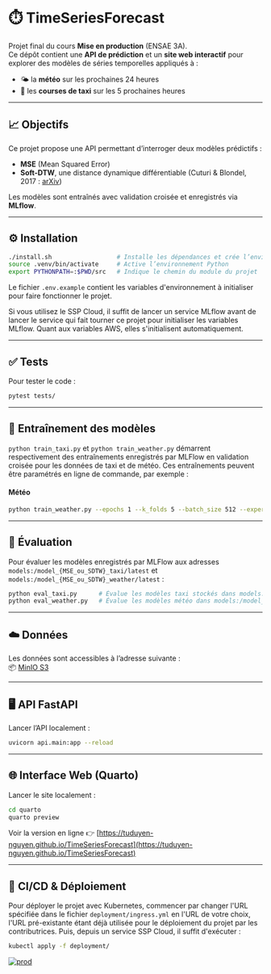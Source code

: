 
# ⏱️ TimeSeriesForecast

Projet final du cours **Mise en production** (ENSAE 3A).  
Ce dépôt contient une **API de prédiction** et un **site web interactif** pour explorer des modèles de séries temporelles appliqués à :
- 🌤️ la **météo** sur les prochaines 24 heures
- 🚕 les **courses de taxi** sur les 5 prochaines heures

---

## 📈 Objectifs

Ce projet propose une API permettant d’interroger deux modèles prédictifs :
- **MSE** (Mean Squared Error)
- **Soft-DTW**, une distance dynamique différentiable (Cuturi & Blondel, 2017 : [arXiv](https://arxiv.org/abs/1703.01541))

Les modèles sont entraînés avec validation croisée et enregistrés via **MLflow**.

---

## ⚙️ Installation

```bash
./install.sh                  # Installe les dépendances et crée l’environnement virtuel
source .venv/bin/activate     # Active l’environnement Python
export PYTHONPATH=:$PWD/src   # Indique le chemin du module du projet
```

Le fichier `.env.example` contient les variables d'environnement à initialiser pour faire fonctionner le projet. 

Si vous utilisez le SSP Cloud, il suffit de lancer un service MLflow avant de lancer le service qui fait tourner ce projet pour initialiser les variables MLflow. Quant aux variables AWS, elles s'initialisent automatiquement. 

---

## ✅ Tests

Pour tester le code : 

```bash
pytest tests/
```

---

## 🧪 Entraînement des modèles


`python train_taxi.py` et `python train_weather.py` démarrent respectivement des entraînements enregistrés par MLFlow en validation croisée pour les données de taxi et de météo. Ces entraînements peuvent être paramétrés en ligne de commande, par exemple :

#### Météo

```bash
python train_weather.py --epochs 1 --k_folds 5 --batch_size 512 --experiment_name training_weather --gamma 10 --hidden_size 10 --lr 1e-2
```

---

## 🧾 Évaluation

Pour évaluer les modèles enregistrés par MLFlow aux adresses `models:/model_{MSE_ou_SDTW}_taxi/latest` et `models:/model_{MSE_ou_SDTW}_weather/latest` : 

```bash
python eval_taxi.py      # Évalue les modèles taxi stockés dans models:/model_{MSE_ou_SDTW}_taxi/latest
python eval_weather.py   # Évalue les modèles météo dans models:/model_{MSE_ou_SDTW}_weather/latest
```

---

## ☁️ Données

Les données sont accessibles à l’adresse suivante :  
📦 [MinIO S3](https://minio.lab.sspcloud.fr/tnguyen/diffusion)

---

## 🖥️ API FastAPI

Lancer l’API localement :

```bash
uvicorn api.main:app --reload
```

---

## 🌐 Interface Web (Quarto)

Lancer le site localement :

```bash
cd quarto
quarto preview
```

Voir la version en ligne 👉 [https://tuduyen-nguyen.github.io/TimeSeriesForecast](https://tuduyen-nguyen.github.io/TimeSeriesForecast)

---

## 🚀 CI/CD & Déploiement

Pour déployer le projet avec Kubernetes, commencer par changer l'URL spécifiée dans le fichier `deployment/ingress.yml` en l'URL de votre choix, l'URL pré-existante étant déjà utilisée pour le déploiement du projet par les contributrices. Puis, depuis un service SSP Cloud, il suffit d'exécuter : 

```bash
kubectl apply -f deployment/
```

[![prod](https://github.com/tuduyen-nguyen/TimeSeriesForecast/actions/workflows/prod.yml/badge.svg)](https://github.com/tuduyen-nguyen/TimeSeriesForecast/actions/workflows/prod.yml)
